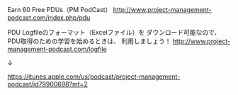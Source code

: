 
Earn 60 Free PDUs（PM PodCast）
http://www.project-management-podcast.com/index.php/pdu

PDU Logfileのフォーマット（Excelファイル）を
ダウンロード可能なので、PDU取得のための学習を始めるときは、
利用しましょう！
http://www.project-management-podcast.com/logfile

↓

https://itunes.apple.com/us/podcast/project-management-podcast/id79900698?mt=2


